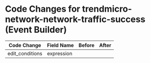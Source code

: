 # Code Changes for trendmicro-network-network-traffic-success (Event Builder)

| Code Change | Field Name | Before | After |
|-------------|------------|--------|-------|
| edit_conditions | expression |  |  |
